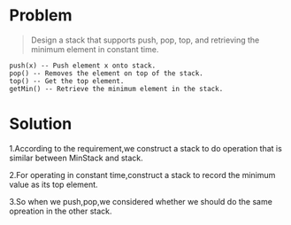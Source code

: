 # Problem  

> Design a stack that supports push, pop, top, and retrieving the minimum element in constant time.  

    push(x) -- Push element x onto stack.
    pop() -- Removes the element on top of the stack.
    top() -- Get the top element.
    getMin() -- Retrieve the minimum element in the stack.

# Solution  

1.According to the requirement,we construct a stack to do operation that is similar between MinStack and stack.

2.For operating in constant time,construct a stack to record the minimum value as its top element.  

3.So when we push,pop,we considered whether we should do the same opreation in the other stack.  

